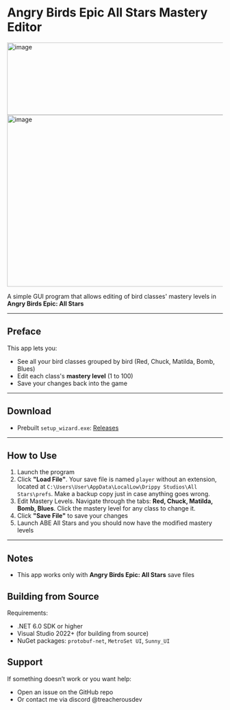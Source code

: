 # Angry Birds Epic All Stars Mastery Editor
<img width="896" height="169" alt="image" src="https://github.com/user-attachments/assets/319726e9-3859-4c68-a101-d02dc4e8dcc9" />
<img width="552" height="401" alt="image" src="https://github.com/user-attachments/assets/896b6179-213d-4665-a549-698ce59ac6df" />

A simple GUI program that allows editing of bird classes' mastery levels in **Angry Birds Epic: All Stars**

---

## Preface
This app lets you:
* See all your bird classes grouped by bird (Red, Chuck, Matilda, Bomb, Blues)
* Edit each class's **mastery level** (1 to 100)
* Save your changes back into the game

---

## Download
- Prebuilt `setup_wizard.exe`: [Releases](https://github.com/TreacherousDev/Angry-Birds-Epic-All-Stars-Mastery-Editor/releases/tag/v1.0)

---

## How to Use
1. Launch the program
2. Click **"Load File"**. Your save file is named `player` without an extension, located at `C:\Users\User\AppData\LocalLow\Drippy Studios\All Stars\prefs`. Make a backup copy just in case anything goes wrong.
3. Edit Mastery Levels. Navigate through the tabs: **Red, Chuck, Matilda, Bomb, Blues**. Click the mastery level for any class to change it.
4. Click **"Save File"** to save your changes
5. Launch ABE All Stars and you should now have the modified mastery levels

---
## Notes
* This app works only with **Angry Birds Epic: All Stars** save files

## Building from Source
Requirements:
- .NET 6.0 SDK or higher
- Visual Studio 2022+ (for building from source)
- NuGet packages: `protobuf-net`, `MetroSet UI`, `Sunny_UI`

## Support
If something doesn’t work or you want help:
* Open an issue on the GitHub repo
* Or contact me via discord @treacherousdev
